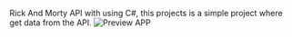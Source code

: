 Rick And Morty API with using C#, this projects is a simple project where get data from the API.
![Preview APP](https://github.com/papifate/RickAndMortyAPI-CSharp/blob/master/Preview.png)
